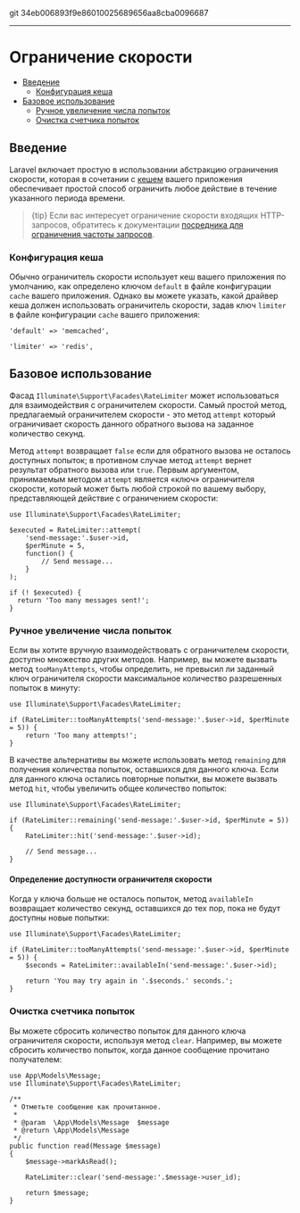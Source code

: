 git 34eb006893f9e86010025689656aa8cba0096687

---

# Ограничение скорости

- [Введение](#introduction)
    - [Конфигурация кеша](#cache-configuration)
- [Базовое использование](#basic-usage)
    - [Ручное увеличение числа попыток](#manually-incrementing-attempts)
    - [Очистка счетчика попыток](#clearing-attempts)

<a name="introduction"></a>
## Введение

Laravel включает простую в использовании абстракцию ограничения скорости, которая в сочетании с [кешем](/docs/{{version}}/cache) вашего приложения обеспечивает простой способ ограничить любое действие в течение указанного периода времени.

> {tip} Если вас интересует ограничение скорости входящих HTTP-запросов, обратитесь к документации [посредника для ограничения частоты запросов](/docs/{{version}}/routing#rate-limiting).

<a name="cache-configuration"></a>
### Конфигурация кеша

Обычно ограничитель скорости использует кеш вашего приложения по умолчанию, как определено ключом `default` в файле конфигурации `cache` вашего приложения. Однако вы можете указать, какой драйвер кеша должен использовать ограничитель скорости, задав ключ `limiter` в файле конфигурации `cache` вашего приложения:

    'default' => 'memcached',

    'limiter' => 'redis',

<a name="basic-usage"></a>
## Базовое использование

Фасад `Illuminate\Support\Facades\RateLimiter` может использоваться для взаимодействия с ограничителем скорости. Самый простой метод, предлагаемый ограничителем скорости - это метод `attempt` который ограничивает скорость данного обратного вызова на заданное количество секунд.

Метод `attempt` возвращает `false` если для обратного вызова не осталось доступных попыток; в противном случае метод `attempt` вернет результат обратного вызова или `true`. Первым аргументом, принимаемым методом `attempt` является «ключ» ограничителя скорости, который может быть любой строкой по вашему выбору, представляющей действие с ограничением скорости:

    use Illuminate\Support\Facades\RateLimiter;

    $executed = RateLimiter::attempt(
        'send-message:'.$user->id,
        $perMinute = 5,
        function() {
            // Send message...
        }
    );

    if (! $executed) {
      return 'Too many messages sent!';
    }

<a name="manually-incrementing-attempts"></a>
### Ручное увеличение числа попыток

Если вы хотите вручную взаимодействовать с ограничителем скорости, доступно множество других методов. Например, вы можете вызвать метод `tooManyAttempts`, чтобы определить, не превысил ли заданный ключ ограничителя скорости максимальное количество разрешенных попыток в минуту:

    use Illuminate\Support\Facades\RateLimiter;

    if (RateLimiter::tooManyAttempts('send-message:'.$user->id, $perMinute = 5)) {
        return 'Too many attempts!';
    }

В качестве альтернативы вы можете использовать метод `remaining` для получения количества попыток, оставшихся для данного ключа. Если для данного ключа остались повторные попытки, вы можете вызвать метод `hit`, чтобы увеличить общее количество попыток:

    use Illuminate\Support\Facades\RateLimiter;

    if (RateLimiter::remaining('send-message:'.$user->id, $perMinute = 5)) {
        RateLimiter::hit('send-message:'.$user->id);

        // Send message...
    }

<a name="determining-limiter-availability"></a>
#### Определение доступности ограничителя скорости

Когда у ключа больше не осталось попыток, метод `availableIn` возвращает количество секунд, оставшихся до тех пор, пока не будут доступны новые попытки:

    use Illuminate\Support\Facades\RateLimiter;

    if (RateLimiter::tooManyAttempts('send-message:'.$user->id, $perMinute = 5)) {
        $seconds = RateLimiter::availableIn('send-message:'.$user->id);

        return 'You may try again in '.$seconds.' seconds.';
    }

<a name="clearing-attempts"></a>
### Очистка счетчика попыток

Вы можете сбросить количество попыток для данного ключа ограничителя скорости, используя метод `clear`. Например, вы можете сбросить количество попыток, когда данное сообщение прочитано получателем:

    use App\Models\Message;
    use Illuminate\Support\Facades\RateLimiter;

    /**
     * Отметьте сообщение как прочитанное.
     *
     * @param  \App\Models\Message  $message
     * @return \App\Models\Message
     */
    public function read(Message $message)
    {
        $message->markAsRead();
        
        RateLimiter::clear('send-message:'.$message->user_id);
        
        return $message;
    }
